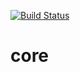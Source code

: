 [![Build Status](https://travis-ci.org/tweetqueue/core.svg?branch=master)](https://travis-ci.org/tweetqueue/core)

# core